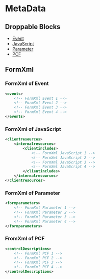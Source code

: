 # MetaData

## Droppable Blocks

- [Event](Event)
- [JavaScript](JavaScript)
- [Parameter](Parameter)
- [PCF](PCF)

## FormXml

### FormXml of Event

```xml
<events>
    <!-- FormXml Event 1 -->
    <!-- FormXml Event 2 -->
    <!-- FormXml Event 3 -->
    <!-- FormXml Event 4 -->
</events>
```

### FormXml of JavaScript

```xml
<clientresources>
    <internalresources>
        <clientincludes>
            <!-- FormXml JavaScript 1 -->
            <!-- FormXml JavaScript 2 -->
            <!-- FormXml JavaScript 3 -->
            <!-- FormXml JavaScript 4 -->
        </clientincludes>
    </internalresources>
</clientresources>
```

### FormXml of Parameter

```xml
<formparameters>
    <!-- FormXml Parameter 1 -->
    <!-- FormXml Parameter 2 -->
    <!-- FormXml Parameter 3 -->
    <!-- FormXml Parameter 4 -->
</formparameters>
```

### FromXml of PCF

```xml
<controlDescriptions>
    <!-- FormXml PCF 1 -->
    <!-- FormXml PCF 2 -->
    <!-- FormXml PCF 3 -->
    <!-- FormXml PCF 4 -->
</controlDescriptions>
```
